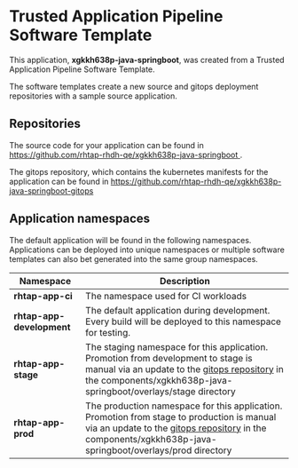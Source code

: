 # Trusted Application Pipeline Software Template

This application, **xgkkh638p-java-springboot**, was created from a Trusted Application Pipeline Software Template.

The software templates create a new source and gitops deployment repositories with a sample source application. 

## Repositories

The source code for your application can be found in [https://github.com/rhtap-rhdh-qe/xgkkh638p-java-springboot ](https://github.com/rhtap-rhdh-qe/xgkkh638p-java-springboot ).
 
The gitops repository, which contains the kubernetes manifests for the application can be found in 
[https://github.com/rhtap-rhdh-qe/xgkkh638p-java-springboot-gitops ](https://github.com/rhtap-rhdh-qe/xgkkh638p-java-springboot-gitops ) 

## Application namespaces 

The default application will be found in the following namespaces. Applications can be deployed into unique namespaces or multiple software templates can also bet generated into the same group namespaces.  

|  Namespace   |  Description   |  
| -------- | -------- |
| **rhtap-app-ci** | The namespace used for CI workloads |
| **rhtap-app-development** | The default application during development. Every build will be deployed to this namespace for testing. |
| **rhtap-app-stage** | The staging namespace for this application. Promotion from development to stage is manual via an update to the [gitops repository](https://github.com/rhtap-rhdh-qe/xgkkh638p-java-springboot-gitops ) in the components/xgkkh638p-java-springboot/overlays/stage directory |
| **rhtap-app-prod** | The production namespace for this application. Promotion from stage to production is manual via an update to the [gitops repository](https://github.com/rhtap-rhdh-qe/xgkkh638p-java-springboot-gitops ) in the components/xgkkh638p-java-springboot/overlays/prod directory |